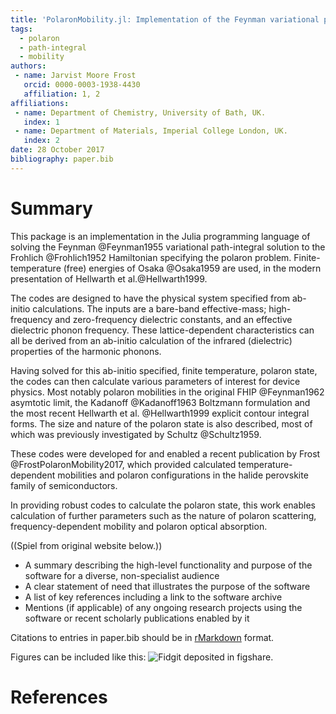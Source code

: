 ```yaml
---
title: 'PolaronMobility.jl: Implementation of the Feynman variational polaron model'
tags:
  - polaron
  - path-integral
  - mobility
authors:
 - name: Jarvist Moore Frost 
   orcid: 0000-0003-1938-4430 
   affiliation: 1, 2
affiliations:
 - name: Department of Chemistry, University of Bath, UK.
   index: 1
 - name: Department of Materials, Imperial College London, UK.
   index: 2
date: 28 October 2017
bibliography: paper.bib
---
```


# Summary

This package is an implementation in the Julia programming language of solving
the Feynman @Feynman1955 variational path-integral solution to the Frohlich
@Frohlich1952 Hamiltonian specifying the polaron problem. 
Finite-temperature (free) energies of Osaka @Osaka1959 are used, in the modern
presentation of Hellwarth et al.@Hellwarth1999. 

The codes are designed to have the physical system specified from ab-initio
calculations. 
The inputs are a bare-band effective-mass; high-frequency and zero-frequency
dielectric constants, and an effective dielectric phonon frequency. 
These lattice-dependent characteristics can all be derived from an ab-initio
calculation of the infrared (dielectric) properties of the harmonic phonons. 

Having solved for this ab-initio specified, finite temperature, polaron state,
the codes can then calculate various parameters of interest for device physics. 
Most notably polaron mobilities in the original FHIP @Feynman1962 asymtotic
limit, the Kadanoff @Kadanoff1963 Boltzmann formulation and the most recent
Hellwarth et al. @Hellwarth1999 explicit contour integral forms. 
The size and nature of the polaron state is also described, most of which was
previously investigated by Schultz @Schultz1959.

These codes were developed for and enabled a recent publication by Frost
@FrostPolaronMobility2017, which provided calculated temperature-dependent
mobilities and polaron configurations in the halide perovskite family of
semiconductors.

In providing robust codes to calculate the polaron state, this work enables
calculation of further parameters such as the nature of polaron scattering,
frequency-dependent mobility and polaron optical absorption.

((Spiel from original website below.))

- A summary describing the high-level functionality and purpose of the software
for a diverse, non-specialist audience
- A clear statement of need that illustrates the purpose of the software
- A list of key references including a link to the software archive
- Mentions (if applicable) of any ongoing research projects using the software
or recent scholarly publications enabled by it

Citations to entries in paper.bib should be in
[rMarkdown](http://rmarkdown.rstudio.com/authoring_bibliographies_and_citations.html)
format.

Figures can be included like this: ![Fidgit deposited in figshare.](figshare_article.png)

# References
